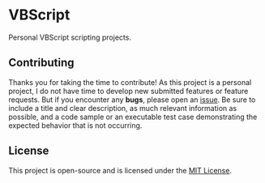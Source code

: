 # VBScript

Personal VBScript scripting projects.

## Contributing

Thanks you for taking the time to contribute!
As this project is a personal project, I do not have time to develop new submitted features or feature requests.
But if you encounter any **bugs**, please open an [issue](https://github.com/ojullien/vbscript/issues/new). Be sure to include a title and clear description, as much relevant information as possible, and a code sample or an executable test case demonstrating the expected behavior that is not occurring.

## License

This project is open-source and is licensed under the [MIT License](https://github.com/ojullien/vbscript/blob/master/LICENSE).
